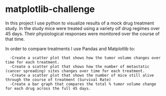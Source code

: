 # matplotlib-challenge

In this project I use python to visualize results of a mock drug treatment study. In the study mice were treated using a variety oif drug regimes over 45 days. Their physiological responses were monitored over the course of that time.

In order to compare treatments I use Pandas and Matplotlib to:
```
  -Create a scatter plot that shows how the tumor volume changes over time for each treatment.
  -Create a scatter plot that shows how the number of metastatic (cancer spreading) sites changes over time for each treatment.
  -Create a scatter plot that shows the number of mice still alive through the course of treatment (Survival Rate)
  -Create a bar graph that compares the total % tumor volume change for each drug across the full 45 days.
  ```
